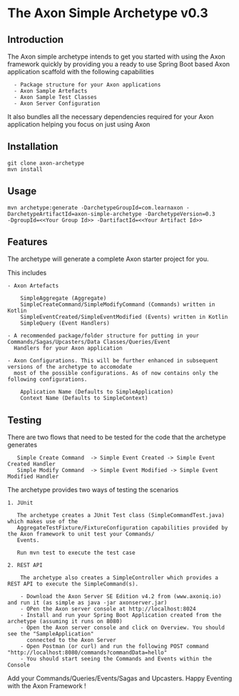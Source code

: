 # The Axon Simple Archetype v0.3

##  Introduction

   The Axon simple archetype intends to get you started with using the Axon framework quickly by providing you a ready to use
   Spring Boot based Axon application scaffold with the following capabilities
    
      - Package structure for your Axon applications
      - Axon Sample Artefacts
      - Axon Sample Test Classes
      - Axon Server Configuration
      
   It also bundles all the necessary dependencies required for your Axon application helping you focus on just using Axon

##  Installation

    git clone axon-archetype
    mvn install
    
## Usage

    mvn archetype:generate -DarchetypeGroupId=com.learnaxon -DarchetypeArtifactId=axon-simple-archetype -DarchetypeVersion=0.3
    -DgroupId=<<Your Group Id>> -DartifactId=<<Your Artifact Id>>

## Features

   The archetype will generate a complete Axon starter project for you. 
    
   This includes
    
    - Axon Artefacts
      
        SimpleAggregate (Aggregate)
        SimpleCreateCommand/SimpleModifyCommand (Commands) written in Kotlin
        SimpleEventCreated/SimpleEventModified (Events) written in Kotlin
        SimpleQuery (Event Handlers)
      
    - A recommended package/folder structure for putting in your Commands/Sagas/Upcasters/Data Classes/Queries/Event 
      Handlers for your Axon application
    
    - Axon Configurations. This will be further enhanced in subsequent versions of the archetype to accomodate 
      most of the possible configurations. As of now contains only the following configurations.
      
        Application Name (Defaults to SimpleApplication)
        Context Name (Defaults to SimpleContext)
    
    
## Testing

   There are two flows that need to be tested for the code that the archetype generates
    
       Simple Create Command  -> Simple Event Created -> Simple Event Created Handler
       Simple Modify Command  -> Simple Event Modified -> Simple Event Modified Handler
    
    
   The archetype provides two ways of testing the scenarios
    
    1. JUnit
    
       The archetype creates a JUnit Test class (SimpleCommandTest.java) which makes use of the
       AggregateTestFixture/FixtureConfiguration capabilities provided by the Axon framework to unit test your Commands/
       Events.
       
       Run mvn test to execute the test case
       
    2. REST API
    
        The archetype also creates a SimpleController which provides a REST API to execute the SimpleCommand(s).
        
        - Download the Axon Server SE Edition v4.2 from (www.axoniq.io) and run it (as simple as java -jar axonserver.jar)
        - OPen the Axon server console at http://localhost:8024
        - Install and run your Spring Boot Application created from the archetype (assuming it runs on 8080)
        - Open the Axon server console and click on Overview. You should see the "SampleApplication" 
          connected to the Axon Server
        - Open Postman (or curl) and run the following POST command  "http://localhost:8080/commands?commandData=hello"
        - You should start seeing the Commands and Events within the Console
        
        
Add your Commands/Queries/Events/Sagas and Upcasters. Happy Eventing with the Axon Framework !
        
        
        
        

      
